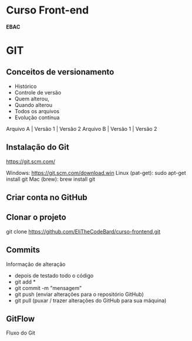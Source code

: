# Curso Front-end
#### EBAC

# GIT
## Conceitos de versionamento
 - Histórico
 - Controle de versão
 - Quem alterou,
 - Quando alterou
 - Todos os arquivos
 - Evolução contínua

 Arquivo A | Versão 1 | Versão 2
 Arquivo B | Versão 1 | Versão 2

## Instalação do Git
https://git.scm.com/

Windows: https://git.scm.com/download.win
Linux (pat-get): sudo apt-get install git
Mac (brew): brew install git

## Criar conta no GitHub

## Clonar o projeto
git clone https://github.com/EliTheCodeBard/curso-frontend.git

## Commits
Informação de alteração
- depois de testado todo o código
- git add *
- git commit -m "mensagem"
- git push (enviar alterações para o repositório GitHub)
- git pull (puxar / trazer alterações do GitHub para sua máquina)

## GitFlow
Fluxo do Git

